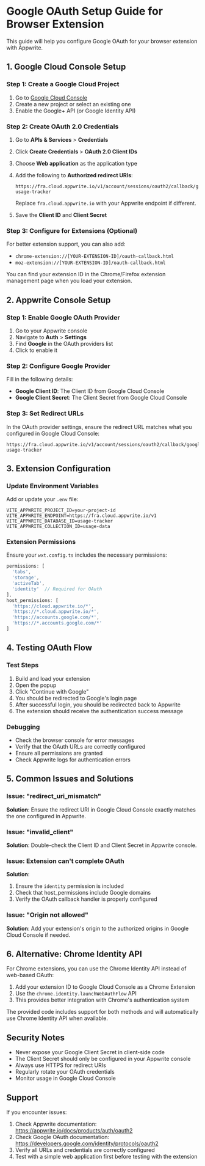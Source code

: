 # Google OAuth Setup Guide for Browser Extension

This guide will help you configure Google OAuth for your browser extension with Appwrite.

## 1. Google Cloud Console Setup

### Step 1: Create a Google Cloud Project
1. Go to [Google Cloud Console](https://console.cloud.google.com/)
2. Create a new project or select an existing one
3. Enable the Google+ API (or Google Identity API)

### Step 2: Create OAuth 2.0 Credentials
1. Go to **APIs & Services** > **Credentials**
2. Click **Create Credentials** > **OAuth 2.0 Client IDs**
3. Choose **Web application** as the application type
4. Add the following to **Authorized redirect URIs**:
   ```
   https://fra.cloud.appwrite.io/v1/account/sessions/oauth2/callback/google/browser-usage-tracker
   ```
   Replace `fra.cloud.appwrite.io` with your Appwrite endpoint if different.

5. Save the **Client ID** and **Client Secret**

### Step 3: Configure for Extensions (Optional)
For better extension support, you can also add:
- `chrome-extension://[YOUR-EXTENSION-ID]/oauth-callback.html`
- `moz-extension://[YOUR-EXTENSION-ID]/oauth-callback.html`

You can find your extension ID in the Chrome/Firefox extension management page when you load your extension.

## 2. Appwrite Console Setup

### Step 1: Enable Google OAuth Provider
1. Go to your Appwrite console
2. Navigate to **Auth** > **Settings**
3. Find **Google** in the OAuth providers list
4. Click to enable it

### Step 2: Configure Google Provider
Fill in the following details:
- **Google Client ID**: The Client ID from Google Cloud Console
- **Google Client Secret**: The Client Secret from Google Cloud Console

### Step 3: Set Redirect URLs
In the OAuth provider settings, ensure the redirect URL matches what you configured in Google Cloud Console:
```
https://fra.cloud.appwrite.io/v1/account/sessions/oauth2/callback/google/browser-usage-tracker
```

## 3. Extension Configuration

### Update Environment Variables
Add or update your `.env` file:
```env
VITE_APPWRITE_PROJECT_ID=your-project-id
VITE_APPWRITE_ENDPOINT=https://fra.cloud.appwrite.io/v1
VITE_APPWRITE_DATABASE_ID=usage-tracker
VITE_APPWRITE_COLLECTION_ID=usage-data
```

### Extension Permissions
Ensure your `wxt.config.ts` includes the necessary permissions:
```typescript
permissions: [
  'tabs', 
  'storage', 
  'activeTab',
  'identity'  // Required for OAuth
],
host_permissions: [
  'https://cloud.appwrite.io/*',
  'https://*.cloud.appwrite.io/*',
  'https://accounts.google.com/*',
  'https://*.accounts.google.com/*'
]
```

## 4. Testing OAuth Flow

### Test Steps
1. Build and load your extension
2. Open the popup
3. Click "Continue with Google"
4. You should be redirected to Google's login page
5. After successful login, you should be redirected back to Appwrite
6. The extension should receive the authentication success message

### Debugging
- Check the browser console for error messages
- Verify that the OAuth URLs are correctly configured
- Ensure all permissions are granted
- Check Appwrite logs for authentication errors

## 5. Common Issues and Solutions

### Issue: "redirect_uri_mismatch"
**Solution**: Ensure the redirect URI in Google Cloud Console exactly matches the one configured in Appwrite.

### Issue: "invalid_client"
**Solution**: Double-check the Client ID and Client Secret in Appwrite console.

### Issue: Extension can't complete OAuth
**Solution**: 
1. Ensure the `identity` permission is included
2. Check that host_permissions include Google domains
3. Verify the OAuth callback handler is properly configured

### Issue: "Origin not allowed"
**Solution**: Add your extension's origin to the authorized origins in Google Cloud Console if needed.

## 6. Alternative: Chrome Identity API

For Chrome extensions, you can use the Chrome Identity API instead of web-based OAuth:

1. Add your extension ID to Google Cloud Console as a Chrome Extension
2. Use the `chrome.identity.launchWebAuthFlow` API
3. This provides better integration with Chrome's authentication system

The provided code includes support for both methods and will automatically use Chrome Identity API when available.

## Security Notes

- Never expose your Google Client Secret in client-side code
- The Client Secret should only be configured in your Appwrite console
- Always use HTTPS for redirect URIs
- Regularly rotate your OAuth credentials
- Monitor usage in Google Cloud Console

## Support

If you encounter issues:
1. Check Appwrite documentation: https://appwrite.io/docs/products/auth/oauth2
2. Check Google OAuth documentation: https://developers.google.com/identity/protocols/oauth2
3. Verify all URLs and credentials are correctly configured
4. Test with a simple web application first before testing with the extension
